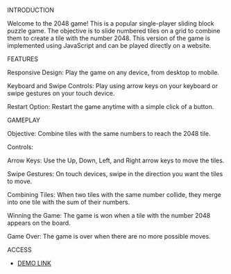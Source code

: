 INTRODUCTION

Welcome to the 2048 game! This is a popular single-player sliding block puzzle game. The objective is to slide numbered tiles on a grid to combine them to create a tile with the number 2048. This version of the game is implemented using JavaScript and can be played directly on a website.


FEATURES

Responsive Design: Play the game on any device, from desktop to mobile.

Keyboard and Swipe Controls: Play using arrow keys on your keyboard or swipe gestures on your touch device.

Restart Option: Restart the game anytime with a simple click of a button.


GAMEPLAY

Objective: Combine tiles with the same numbers to reach the 2048 tile.

Controls:

Arrow Keys: Use the Up, Down, Left, and Right arrow keys to move the tiles.

Swipe Gestures: On touch devices, swipe in the direction you want the tiles to move.

Combining Tiles: When two tiles with the same number collide, they merge into one tile with the sum of their numbers.

Winning the Game: The game is won when a tile with the number 2048 appears on the board.

Game Over: The game is over when there are no more possible moves.



ACCESS
- [DEMO LINK](https://mikezhylka.github.io/js_2048_game/)
